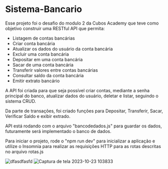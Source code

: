# Sistema-Bancario
Esse projeto foi o desafio do modulo 2 da Cubos Academy que teve como objetivo construir uma RESTful API que permita:

- Listagem de contas bancárias
- Criar conta bancária
- Atualizar os dados do usuário da conta bancária
- Excluir uma conta bancária
- Depositar em uma conta bancária
- Sacar de uma conta bancária
- Transferir valores entre contas bancárias
- Consultar saldo da conta bancária
- Emitir extrato bancário

A API foi criada para que seja possível criar contas, mediante a senha principal do banco, atualizar dados do usuário, deletar e listar, seguindo o sistema CRUD.

Da parte de transações, foi criado funções para Depositar, Transferir, Sacar, Verificar Saldo e exibir extrado.

API está rodando com o arquivo "bancodedados.js" para guardar os dados, futuramente será implementado o banco de dados.

Para iniciar o projeto, rode o "npm run dev" para inicializar a aplicação e utilize o Insomnia para realizar as requisições HTTP para as rotas descritas no arquivo rotas.js

![dfasdfasfd](https://github.com/Diegoredeti/desafio-modulo-02-sistema-bancario-cubos-academy/assets/104400340/ac66cd64-fe31-466f-801f-a9bddafb2e7e)
![Captura de tela 2023-10-23 103833](https://github.com/Diegoredeti/desafio-modulo-02-sistema-bancario-cubos-academy/assets/104400340/e119b942-6669-462e-97db-568da306c369)
